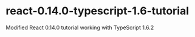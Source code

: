 # react-0.14.0-typescript-1.6-tutorial
Modified React 0.14.0 tutorial working with TypeScript 1.6.2
